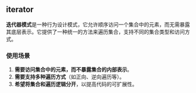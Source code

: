 ## iterator

**迭代器模式**是一种行为设计模式，它允许顺序访问一个集合中的元素，而无需暴露其底层表示。它提供了一种统一的方法来遍历集合，支持不同的集合类型和访问方式。

### 使用场景

1. **需要访问集合中的元素，而不暴露集合的内部表示**。
2. **需要支持多种遍历方式**（如正向、逆向遍历等）。
3. **希望将集合和遍历逻辑分开**，以提高代码的可扩展性。
